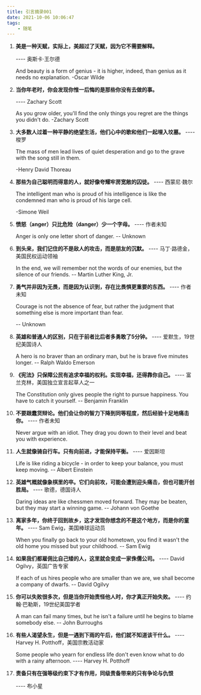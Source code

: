 ```yaml
---
title: 引言摘录001
date: 2021-10-06 10:06:47
tags:
    - 随笔
---
```

1. **美是一种天赋，实际上，美超过了天赋，因为它不需要解释。**	

   ---- 奥斯卡·王尔德
    <!--more-->
   And beauty is a form of genius - it is higher, indeed, than genius as it needs no explanation.
   -Oscar Wilde

2. **当你年老时，你会发现你惟一后悔的是那些你没有去做的事。**    

   ---- Zachary Scott

   As you grow older, you'll find the only things you regret are the things you didn't do.
   -Zachary Scott

3. **大多数人过着一种平静的绝望生活，他们心中的歌和他们一起埋入坟墓。**
   ---- 梭罗

   The mass of men lead lives of quiet desperation and go to the grave with the song still in them. 

   -Henry David Thoreau

4. **那些为自己聪明而得意的人，就好像夸耀牢房宽敞的囚徒。**
   ---- 西蒙尼·魏尔

   The intelligent man who is proud of his intelligence is like the condemned man who is proud of his large cell. 

   -Simone Weil

5. **愤怒（anger）只比危险（danger）少一个字母。**
   ---- 作者未知

   Anger is only one letter short of danger.
   -- Unknown

6. **到头来，我们记住的不是敌人的攻击，而是朋友的沉默。**
   ---- 马丁·路德金，美国民权运动领袖

   In the end, we will remember not the words of our enemies, but the silence of our friends.
   -- Martin Luther King, Jr.

7. **勇气并非因为无畏，而是因为认识到，存在比畏惧更重要的东西。**
   ---- 作者未知

   Courage is not the absence of fear, but rather the judgment that something else is more important than fear.

   -- Unknown

8. **英雄和普通人的区别，只在于前者比后者多勇敢了5分钟。**
   ---- 爱默生，19世纪美国诗人

   A hero is no braver than an ordinary man, but he is brave five minutes longer.
   -- Ralph Waldo Emerson

9. **《宪法》只保障公民有追求幸福的权利。实现幸福，还得靠你自己。**
   ---- 富兰克林，美国独立宣言起草人之一

   The Constitution only gives people the right to pursue happiness. You have to catch it yourself.
   -- Benjamin Franklin

10. **不要跟蠢货辩论。他们会让你的智力下降到同等程度，然后经验十足地痛击你。**
    ---- 作者未知

    Never argue with an idiot. They drag you down to their level and beat you with experience.

11. **人生就像骑自行车。只有向前进，才能保持平衡。**
    ---- 爱因斯坦

    Life is like riding a bicycle - in order to keep your balance, you must keep moving.
    -- Albert Einstein

12. **英雄气概就像象棋里的卒。它们向前攻，可能会遭到迎头痛击，但也可能开创胜局。**
    ---- 歌德，德国诗人

    Daring ideas are like chessmen moved forward. They may be beaten, but they may start a winning game.
    -- Johann von Goethe

13. **离家多年，你终于回到故乡，这才发现你想念的不是这个地方，而是你的童年。**
    ---- Sam Ewig，美国棒球运动员

    When you finally go back to your old hometown, you find it wasn't the old home you missed but your childhood.
    -- Sam Ewig

14. **如果我们都雇佣比自己矮的人，这里就会变成一家侏儒公司。**
    ---- David Ogilvy，英国广告专家

    If each of us hires people who are smaller than we are, we shall become a company of dwarfs.
    -- David Ogilvy

15. **你可以失败很多次，但是当你开始责怪他人时，你才真正开始失败。**
    ---- 约翰·巴勒斯，19世纪美国学者

    A man can fail many times, but he isn't a failure until he begins to blame somebody else.
    -- John Burroughs

16. **有些人渴望永生，但是一遇到下雨的午后，他们就不知道该干什么。**
    ---- Harvey H. Potthoff，美国宗教活动家

    Some people who yearn for endless life don't even know what to do with a rainy afternoon.
    ---- Harvey H. Potthoff

17. **责备只有在强等级约束下才有作用，同级责备带来的只有争论与仇恨**

    ---- 布小星

